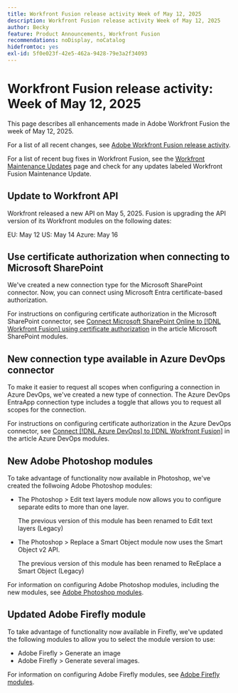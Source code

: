 ```yaml
---
title: Workfront Fusion release activity Week of May 12, 2025
description: Workfront Fusion release activity Week of May 12, 2025
author: Becky
feature: Product Announcements, Workfront Fusion
recommendations: noDisplay, noCatalog
hidefromtoc: yes
exl-id: 5f0e023f-42e5-462a-9428-79e3a2f34093
---
```

# Workfront Fusion release activity: Week of May 12, 2025

This page describes all enhancements made in Adobe Workfront Fusion the week of May 12, 2025.

For a list of all recent changes, see [Adobe Workfront Fusion release activity](/help/workfront-fusion/fusion-product-releases/fusion-release-activity.md).

For a list of recent bug fixes in Workfront Fusion, see the [Workfront Maintenance Updates](https://experienceleague.adobe.com/en/docs/workfront-known-issues/releases/current-updates) page and check for any updates labeled Workfront Fusion Maintenance Update.

## Update to Workfront API

Workfront released a new API on May 5, 2025. Fusion is upgrading the API version of its Workfront modules on the following dates:

EU: May 12
US: May 14
Azure: May 16

## Use certificate authorization when connecting to Microsoft SharePoint

We've created a new connection type for the Microsoft SharePoint connector. Now, you can connect using Microsoft Entra certificate-based authorization.

For instructions on configuring certificate authorization in the  Microsoft SharePoint connector, see [Connect Microsoft SharePoint Online to [!DNL Workfront Fusion] using certificate authorization](/help/workfront-fusion/references/apps-and-modules/third-party-connectors/sharepoint-modules.md#connect-microsoft-sharepoint-online-to-workfront-fusion-using-certificate-authorization) in the article Microsoft SharePoint modules.

## New connection type available in Azure DevOps connector

To make it easier to request all scopes when configuring a connection in Azure DevOps, we've created a new type of connection. The Azure DevOps EntraApp connection type includes a toggle that allows you to request all scopes for the connection.

For instructions on configuring certificate authorization in the  Azure DevOps connector, see [Connect [!DNL Azure DevOps] to [!DNL Workfront Fusion]](/help/workfront-fusion/references/apps-and-modules/third-party-connectors/azure-dev-ops.md#connect-azure-devops-to-workfront-fusion) in the article Azure DevOps modules.

## New Adobe Photoshop modules

To take advantage of functionality now available in Photoshop, we've created the follwoing Adobe Photoshop modules:

* The Photoshop > Edit text layers module now allows you to configure separate edits to more than one layer. 

   The previous version of this module has been renamed to Edit text layers (Legacy)
* The Photoshop > Replace a Smart Object module now uses the Smart Object v2 API. 

   The previous version of this module has been renamed to ReEplace a Smart Object (Legacy)

For information on configuring Adobe Photoshop modules, including the new modules, see [Adobe Photoshop modules](/help/workfront-fusion/references/apps-and-modules/adobe-connectors/adobe-photoshop-modules.md).

## Updated Adobe Firefly module

To take advantage of functionality now available in Firefly, we've updated the following modules to allow you to select the module version to use:

* Adobe Firefly > Generate an image
* Adobe Firefly > Generate several images.

For information on configuring Adobe Firefly modules, see [Adobe Firefly modules](/help/workfront-fusion/references/apps-and-modules/adobe-connectors/adobe-firefly-modules.md).
